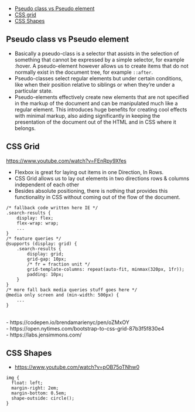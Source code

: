 - [Pseudo class vs Pseudo element](#pseudo)
- [CSS grid](#cssgrid)
- [CSS Shapes](#cssshapes)

## Pseudo class vs Pseudo element <a name="pseudo"></a>
- Basically a pseudo-class is a selector that assists in the selection of something that cannot be expressed by a simple selector, for example :hover. A pseudo-element however allows us to create items that do not normally exist in the document tree, for example ```::after```.<br />
- Pseudo-classes select regular elements but under certain conditions, like when their position relative to siblings or when they’re under a particular state.<br />
- Pseudo-elements effectively create new elements that are not specified in the markup of the document and can be manipulated much like a regular element. This introduces huge benefits for creating cool effects with minimal markup, also aiding significantly in keeping the presentation of the document out of the HTML and in CSS where it belongs.<br />

## CSS Grid <a name="cssgrid"></a>
https://www.youtube.com/watch?v=FEnRpy9Xfes<br />
- Flexbox is great for laying out items in one Direction, In Rows.<br />
- CSS Grid allows us to lay out elements in two directions rows & columns independent of each other<br />
- Besides absolute positioning, there is nothing that provides this functionality in CSS without coming out of the flow of the document.<br />
```
/* fallback code written here IE */
.search-results {
	display: flex;
	flex-wrap: wrap;
	... 
}
/* feature queries */
@supports (display: grid) {
	.search-results {
		display: grid;
		grid-gap: 10px;
		/* fr = fraction unit */
		grid-template-columns: repeat(auto-fit, minmax(320px, 1fr));
		padding: 10px;
	}
}
/* more fall back media queries stuff goes here */
@media only screen and (min-width: 500px) {
	...
}
```
<br />
- https://codepen.io/brendamarienyc/pen/oZMxOY<br />
- https://open.nytimes.com/bootstrap-to-css-grid-87b3f5f830e4<br />
- https://labs.jensimmons.com/<br />

## CSS Shapes <a name="cssshape"></a>
- https://www.youtube.com/watch?v=pOB75oTNhw0
```
img {
  float: left;
  margin-right: 2em;
  margin-bottom: 0.5em;
  shape-outside: circle();
}
```

<!-- -->

